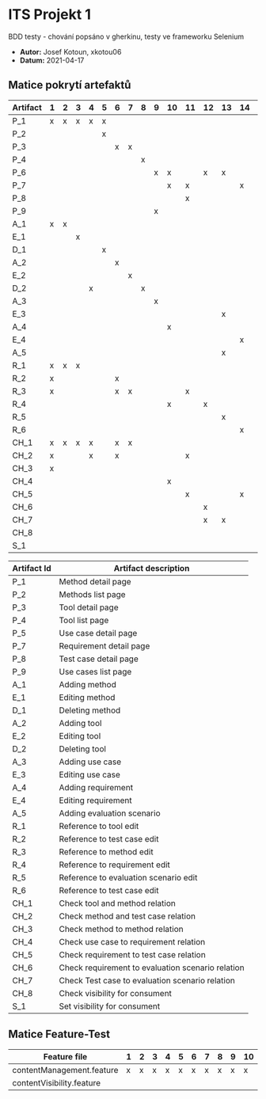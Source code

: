 # ITS Projekt 1
BDD testy - chování popsáno v gherkinu, testy ve frameworku Selenium 

- **Autor:** Josef Kotoun, xkotou06
- **Datum:** 2021-04-17

## Matice pokrytí artefaktů

| Artifact | 1 | 2 | 3 | 4 | 5 | 6 | 7 | 8 | 9 | 10 | 11 | 12 | 13 | 14 | 15 | 16 | 17 | 18 | 19 |
|---|---|---|---|---|---|---|---|---|---|---|---|---|---|---|---|---|---|---|---|
| P_1 | x | x | x | x | x | | | | | | | | | | x | | | | |
| P_2 | | | | | x | | | | | | | | | | x | | | | |
| P_3 | | | | | | x | x | | | | | | | | | x | x | x | |
| P_4 | | | | | | | | x | | | | | | | | x | x | x | |
| P_6 | | | | | | | | | x | x | | x | x | | | | | | x | 
| P_7 | | | | | | | | | | x | x | | | x | | | | | |
| P_8 | | | | | | | | | | | x | | | | | | | | |
| P_9 | | | | | | | | | x | | | | | | | | |  | x |
| A_1 | x | x | | | | | | | | | | | | | | | | | |
| E_1  |  | | x | | | | | | | | | | | | x | | | | |
| D_1  | | | | | x | | | | | | | | | | | | | | |
| A_2 | | | | | | x | | | | | | | | | | | x | x | |
| E_2 | | | | | | | x | | | | | | | | | x | | | |
| D_2 | | | | x | | | | x | | | | | | | | | | | |
| A_3 | | | | | | | | | x | | | | | | | | | | x |
| E_3 | | | | | | | | | | | | | x | | | | | | |
| A_4 | | | | | | | | | | x | | | | | | | | | |
| E_4 | | | | | | | | | | | | | | x | | | | | |
| A_5 | | | | | | | | | | | | | x | | | | | | | |
| R_1 | x | x | x | | | | | | | | | | | | | | | | |
| R_2 | x | | | | | x | | | | | | | | | | | | | |
| R_3| x | | | | | x | x | | | | x | | | | | | | | | |
| R_4 | | | | | | | | | | x | | x | | | | | | | |
| R_5 | | | | | | | | | | | | | x | | | | | | |
| R_6 | | | | | | | | | | | | | | x | | | | | |
| CH_1 | x | x | x | x | | x | x | | | | | | | | | | | | |
| CH_2 | x | | | x | | x | | | | | x | | | | | | | | |
| CH_3 | x | | | | | | | | | | | | | | | | | | |
| CH_4 | | | | | | | | | | x | | | | | | | | | |
| CH_5 | | | | | | | | | | | x | | | x | | | | | |
| CH_6 | | | | | | | | | | | | x | | | | | | | |
| CH_7 | | | | | | | | | | | | x | x | | | | | | |
| CH_8 | | | | | | | | | | | | | | | x | x | x | x | x |
| S_1 | | | | | | | | | | | | | | | x | x | x | x |  |

| Artifact Id | Artifact description |
|---|---|
| P_1 | Method detail page|
| P_2 | Methods list page |
| P_3 | Tool detail page |
| P_4 | Tool list page |
| P_5 | Use case detail page |
| P_7 | Requirement detail page |
| P_8 | Test case detail page |
| P_9 | Use cases list page |
| A_1 | Adding method |
| E_1 | Editing method |
| D_1 | Deleting method |
| A_2 | Adding tool|
| E_2 | Editing tool |
| D_2 | Deleting tool|
| A_3 | Adding use case |
| E_3 | Editing use case |
| A_4 | Adding requirement|
| E_4 | Editing requirement |
| A_5 | Adding evaluation scenario |
| R_1 | Reference to tool edit |
| R_2 | Reference to test case edit|
| R_3 | Reference to method edit |
| R_4 | Reference to requirement edit |
| R_5 | Reference to evaluation scenario edit |
| R_6 | Reference to test case edit |
| CH_1 | Check tool and method relation|
| CH_2 | Check method and test case relation |
| CH_3 | Check method to method relation |
| CH_4 | Check use case to requirement relation|
| CH_5 | Check requirement to test case relation|
| CH_6 | Check requirement to evaluation scenario relation|
| CH_7 | Check Test case to evaluation scenario relation|
| CH_8 | Check visibility for consument|
| S_1 | Set visibility for consument |


## Matice Feature-Test
| Feature file | 1 | 2 | 3 | 4 | 5 | 6 | 7 | 8 | 9 | 10 | 11 | 12 | 13 | 14 | 15 | 16 | 17 | 18 | 19 |
|---|---|---|---|---|---|---|---|---|---|---|---|---|---|---|---|---|---|---|---|
| contentManagement.feature | x | x | x | x | x | x | x | x | x | x | x | x | x | x |   |   |   |   |   |
| contentVisibility.feature |   |   |   |   |   |   |   |   |   |   |   |   |   |   | x | x | x | x | x |





